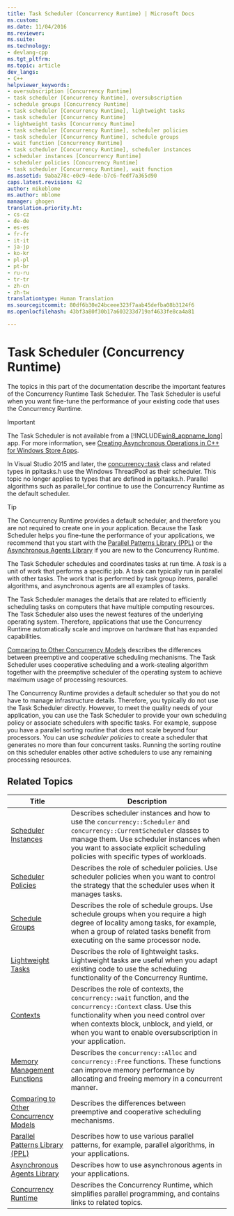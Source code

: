 ```yaml
---
title: Task Scheduler (Concurrency Runtime) | Microsoft Docs
ms.custom: 
ms.date: 11/04/2016
ms.reviewer: 
ms.suite: 
ms.technology:
- devlang-cpp
ms.tgt_pltfrm: 
ms.topic: article
dev_langs:
- C++
helpviewer_keywords:
- oversubscription [Concurrency Runtime]
- task scheduler [Concurrency Runtime], oversubscription
- schedule groups [Concurrency Runtime]
- task scheduler [Concurrency Runtime], lightweight tasks
- task scheduler [Concurrency Runtime]
- lightweight tasks [Concurrency Runtime]
- task scheduler [Concurrency Runtime], scheduler policies
- task scheduler [Concurrency Runtime], schedule groups
- wait function [Concurrency Runtime]
- task scheduler [Concurrency Runtime], scheduler instances
- scheduler instances [Concurrency Runtime]
- scheduler policies [Concurrency Runtime]
- task scheduler [Concurrency Runtime], wait function
ms.assetid: 9aba278c-e0c9-4ede-b7c6-fedf7a365d90
caps.latest.revision: 42
author: mikeblome
ms.author: mblome
manager: ghogen
translation.priority.ht:
- cs-cz
- de-de
- es-es
- fr-fr
- it-it
- ja-jp
- ko-kr
- pl-pl
- pt-br
- ru-ru
- tr-tr
- zh-cn
- zh-tw
translationtype: Human Translation
ms.sourcegitcommit: 80df6b30e24bceee323f7aab45defba08b3124f6
ms.openlocfilehash: 43bf3a80f30b17a603233d719af4633fe8ca4a81

---
```

# Task Scheduler (Concurrency Runtime)
The topics in this part of the documentation describe the important features of the Concurrency Runtime Task Scheduler. The Task Scheduler is useful when you want fine-tune the performance of your existing code that uses the Concurrency Runtime.  
  
> [!IMPORTANT]
>  The Task Scheduler is not available from a [!INCLUDE[win8_appname_long](../../build/includes/win8_appname_long_md.md)] app. For more information, see [Creating Asynchronous Operations in C++ for Windows Store Apps](../../parallel/concrt/creating-asynchronous-operations-in-cpp-for-windows-store-apps.md).  
>   
>  In Visual Studio 2015 and later, the [concurrency::task](../../parallel/concrt/reference/task-class.md) class and related types in ppltasks.h use the Windows ThreadPool as their scheduler. This topic no longer applies to types that are defined in ppltasks.h. Parallel algorithms such as parallel_for continue to use the Concurrency Runtime as the default scheduler.  
  
> [!TIP]
>  The Concurrency Runtime provides a default scheduler, and therefore you are not required to create one in your application. Because the Task Scheduler helps you fine-tune the performance of your applications, we recommend that you start with the [Parallel Patterns Library (PPL)](../../parallel/concrt/parallel-patterns-library-ppl.md) or the [Asynchronous Agents Library](../../parallel/concrt/asynchronous-agents-library.md) if you are new to the Concurrency Runtime.  
  
 The Task Scheduler schedules and coordinates tasks at run time. A *task* is a unit of work that performs a specific job. A task can typically run in parallel with other tasks. The work that is performed by task group items, parallel algorithms, and asynchronous agents are all examples of tasks.  
  
 The Task Scheduler manages the details that are related to efficiently scheduling tasks on computers that have multiple computing resources. The Task Scheduler also uses the newest features of the underlying operating system. Therefore, applications that use the Concurrency Runtime automatically scale and improve on hardware that has expanded capabilities.  
  
 [Comparing to Other Concurrency Models](../../parallel/concrt/comparing-the-concurrency-runtime-to-other-concurrency-models.md) describes the differences between preemptive and cooperative scheduling mechanisms. The Task Scheduler uses cooperative scheduling and a work-stealing algorithm together with the preemptive scheduler of the operating system to achieve maximum usage of processing resources.  
  
 The Concurrency Runtime provides a default scheduler so that you do not have to manage infrastructure details. Therefore, you typically do not use the Task Scheduler directly. However, to meet the quality needs of your application, you can use the Task Scheduler to provide your own scheduling policy or associate schedulers with specific tasks. For example, suppose you have a parallel sorting routine that does not scale beyond four processors. You can use *scheduler policies* to create a scheduler that generates no more than four concurrent tasks. Running the sorting routine on this scheduler enables other active schedulers to use any remaining processing resources.  
  
## Related Topics  
  
|Title|Description|  
|-----------|-----------------|  
|[Scheduler Instances](../../parallel/concrt/scheduler-instances.md)|Describes scheduler instances and how to use the `concurrency::Scheduler` and `concurrency::CurrentScheduler` classes to manage them. Use scheduler instances when you want to associate explicit scheduling policies with specific types of workloads.|  
|[Scheduler Policies](../../parallel/concrt/scheduler-policies.md)|Describes the role of scheduler policies. Use scheduler policies when you want to control the strategy that the scheduler uses when it manages tasks.|  
|[Schedule Groups](../../parallel/concrt/schedule-groups.md)|Describes the role of schedule groups. Use schedule groups when you require a high degree of locality among tasks, for example, when a group of related tasks benefit from executing on the same processor node.|  
|[Lightweight Tasks](../../parallel/concrt/lightweight-tasks.md)|Describes the role of lightweight tasks. Lightweight tasks are useful when you adapt existing code to use the scheduling functionality of the Concurrency Runtime.|  
|[Contexts](../../parallel/concrt/contexts.md)|Describes the role of contexts, the `concurrency::wait` function, and the `concurrency::Context` class. Use this functionality when you need control over when contexts block, unblock, and yield, or when you want to enable oversubscription in your application.|  
|[Memory Management Functions](../../parallel/concrt/memory-management-functions.md)|Describes the `concurrency::Alloc` and `concurrency::Free` functions. These functions can improve memory performance by allocating and freeing memory in a concurrent manner.|  
|[Comparing to Other Concurrency Models](../../parallel/concrt/comparing-the-concurrency-runtime-to-other-concurrency-models.md)|Describes the differences between preemptive and cooperative scheduling mechanisms.|  
|[Parallel Patterns Library (PPL)](../../parallel/concrt/parallel-patterns-library-ppl.md)|Describes how to use various parallel patterns, for example, parallel algorithms, in your applications.|  
|[Asynchronous Agents Library](../../parallel/concrt/asynchronous-agents-library.md)|Describes how to use asynchronous agents in your applications.|  
|[Concurrency Runtime](../../parallel/concrt/concurrency-runtime.md)|Describes the Concurrency Runtime, which simplifies parallel programming, and contains links to related topics.|




<!--HONumber=Jan17_HO1-->


